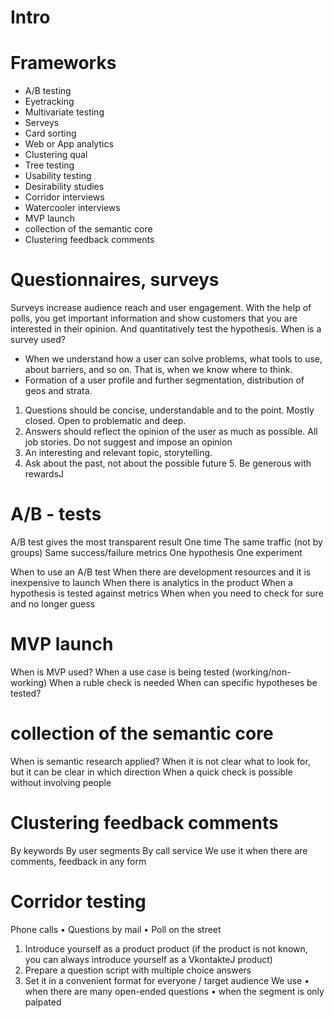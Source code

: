 # Intro
# Frameworks
- A/B testing
- Eyetracking
- Multivariate testing
- Serveys
- Card sorting
- Web or App analytics
- Clustering qual
- Tree testing
- Usability testing
- Desirability studies
- Corridor interviews
- Watercooler interviews
- MVP launch
- collection of the semantic core
- Clustering feedback comments

# Questionnaires, surveys
Surveys increase audience reach and user engagement. With the help of polls, you get important information and show customers that you are interested in their opinion. And quantitatively test the hypothesis.
When is a survey used?
- When we understand how a user can solve problems, what tools to use, about barriers, and so on. That is, when we know where to think.
- Formation of a user profile and further segmentation, distribution of geos and strata.

1. Questions should be concise, understandable and to the point. Mostly closed. Open to problematic and deep.
2. Answers should reflect the opinion of the user as much as possible. All job stories. Do not suggest and impose an opinion
3. An interesting and relevant topic, storytelling.
4. Ask about the past, not about the possible future 5. Be generous with rewardsJ

# A/B - tests
A/B test gives the most transparent result
One time
The same traffic (not by groups) Same success/failure metrics
One hypothesis
One experiment

When to use an A/B test
When there are development resources and it is inexpensive to launch
When there is analytics in the product
When a hypothesis is tested against metrics
When when you need to check for sure and no longer guess

# MVP launch
When is MVP used?
When a use case is being tested (working/non-working) When a ruble check is needed
When can specific hypotheses be tested?

# collection of the semantic core
When is semantic research applied?
When it is not clear what to look for, but it can be clear in which direction When a quick check is possible without involving people

# Clustering feedback comments
By keywords
By user segments By call service
We use it when there are comments, feedback in any form

# Corridor testing
Phone calls
• Questions by mail
• Poll on the street
1) Introduce yourself as a product product (if the product is not known, you can always introduce yourself as a VkontakteJ product)
2) Prepare a question script with multiple choice answers
3) Set it in a convenient format for everyone / target audience
We use
• when there are many open-ended questions
• when the segment is only palpated

